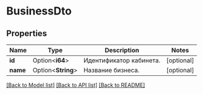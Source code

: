 # BusinessDto

## Properties

Name | Type | Description | Notes
------------ | ------------- | ------------- | -------------
**id** | Option<**i64**> | Идентификатор кабинета. | [optional]
**name** | Option<**String**> | Название бизнеса. | [optional]

[[Back to Model list]](../README.md#documentation-for-models) [[Back to API list]](../README.md#documentation-for-api-endpoints) [[Back to README]](../README.md)


